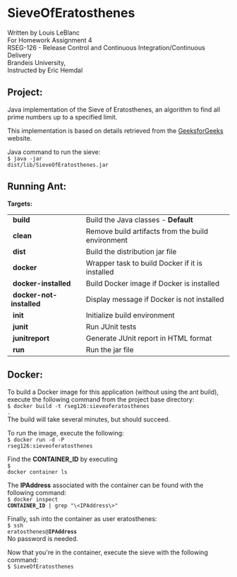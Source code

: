 # SieveOfEratosthenes
Written by Louis LeBlanc<br>
For Homework Assignment 4<br>
RSEG-126 - Release Control and Continuous Integration/Continuous Delivery<br>
Brandeis University,<br>
Instructed by Eric Hemdal<br>

## Project:
Java implementation of the Sieve of Eratosthenes, an algorithm to find all prime numbers up to a specified limit.

This implementation is based on details retrieved from the <a href="https://www.geeksforgeeks.org/sieve-of-eratosthenes/">GeeksforGeeks</a> website.

Java command to run the sieve:<br>
<code>$ java -jar  dist/lib/SieveOfEratosthenes.jar</code>

## Running Ant:
<table>
  <tr><strong>Targets:</strong></tr>
  <tr><td>&nbsp;<strong>build</strong></td><td>Build the Java classes - <strong>Default</strong></td></tr>
  <tr><td>&nbsp;<strong>clean</strong></td><td>Remove build artifacts from the build environment</td></tr>
  <tr><td>&nbsp;<strong>dist</strong></td><td>Build the distribution jar file</td></tr>
  <tr><td>&nbsp;<strong>docker</strong></td><td>Wrapper task to build Docker if it is installed</td></tr>
  <tr><td>&nbsp;<strong>docker-installed</strong></td><td>Build Docker image if Docker is installed</td></tr>
  <tr><td>&nbsp;<strong>docker-not-installed</strong></td><td>Display message if Docker is not installed</td></tr>
  <tr><td>&nbsp;<strong>init</strong></td><td>Initialize build environment</td></tr>
  <tr><td>&nbsp;<strong>junit</strong></td><td>Run JUnit tests</td></tr>
  <tr><td>&nbsp;<strong>junitreport</strong></td><td>Generate JUnit report in HTML format</td></tr>
  <tr><td>&nbsp;<strong>run</strong></td><td>Run the jar file</td></tr>
</table>


## Docker:
To build a Docker image for this application (without using the ant build), execute the following command from the project base directory:<br>
<code>$ docker build -t rseg126:sieveoferatosthenes .</code><br>
The build will take several minutes, but should succeed.

To run the image, execute the following:<br>
<code>$ docker run -d -P rseg126:sieveoferatosthenes</code>

Find the **CONTAINER_ID** by executing<br>
<code>$ docker container ls</code>

The **IPAddress** associated with the container can be found with the following command:<br>
<code>$ docker inspect **CONTAINER_ID** | grep &quot;\\<IPAddress\\>&quot;</code>

Finally, ssh into the container as user eratosthenes:<br>
<code>$ ssh eratosthenes@**IPAddress**</code><br>
No password is needed.

Now that you're in the container, execute the sieve with the following command:<br>
<code>$ SieveOfEratosthenes</code><br>
